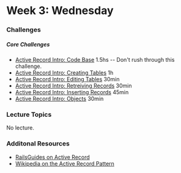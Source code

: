 # Week 3:  Wednesday

### Challenges
##### Core Challenges
- [Active Record Intro: Code Base](../../../../active-record-intro-code-base-challenge) 1.5hs -- Don't rush through this challenge.
- [Active Record Intro: Creating Tables](../../../../active-record-intro-creating-tables-challenge) 1h
- [Active Record Intro: Editing Tables](../../../../active-record-intro-editing-tables-challenge) 30min
- [Active Record Intro: Retreiving Records](../../../../active-record-intro-retreiving-records-challenge) 30min
- [Active Record Intro: Inserting Records](../../../../active-record-intro-inserting-records-challenge) 45min
- [Active Record Intro: Objects](../../../../active-record-intro-objects-challenge) 30min

### Lecture Topics
No lecture.

### Additonal Resources
- [RailsGuides on Active Record](http://guides.rubyonrails.org/active_record_querying.html)
- [Wikipedia on the Active Record Pattern](http://en.wikipedia.org/wiki/Active_record_pattern)
